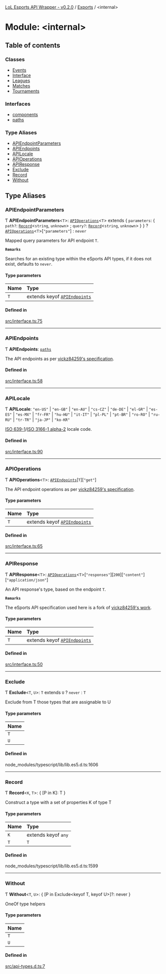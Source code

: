 [LoL Esports API Wrapper - v0.2.0](../README.md) / [Exports](../modules.md) / <internal\>

# Module: <internal\>

## Table of contents

### Classes

- [Events](../classes/internal_.Events.md)
- [Interface](../classes/internal_.Interface.md)
- [Leagues](../classes/internal_.Leagues.md)
- [Matches](../classes/internal_.Matches.md)
- [Tournaments](../classes/internal_.Tournaments.md)

### Interfaces

- [components](../interfaces/internal_.components.md)
- [paths](../interfaces/internal_.paths.md)

### Type Aliases

- [APIEndpointParameters](internal_.md#apiendpointparameters)
- [APIEndpoints](internal_.md#apiendpoints)
- [APILocale](internal_.md#apilocale)
- [APIOperations](internal_.md#apioperations)
- [APIResponse](internal_.md#apiresponse)
- [Exclude](internal_.md#exclude)
- [Record](internal_.md#record)
- [Without](internal_.md#without)

## Type Aliases

### APIEndpointParameters

Ƭ **APIEndpointParameters**<`T`\>: [`APIOperations`](internal_.md#apioperations)<`T`\> extends { `parameters`: { `path?`: [`Record`](internal_.md#record)<`string`, `unknown`\> ; `query?`: [`Record`](internal_.md#record)<`string`, `unknown`\> } } ? [`APIOperations`](internal_.md#apioperations)<`T`\>[``"parameters"``] : `never`

Mapped query parameters for API endpoint `T`.

**`Remarks`**

Searches for an existing type within the eSports API types, if it does not exist, defaults to `never`.

#### Type parameters

| Name | Type                                                      |
| :--- | :-------------------------------------------------------- |
| `T`  | extends keyof [`APIEndpoints`](internal_.md#apiendpoints) |

#### Defined in

[src/interface.ts:75](https://github.com/Viriatto/lol-esports-api/blob/f81735a/src/interface.ts#L75)

---

### APIEndpoints

Ƭ **APIEndpoints**: [`paths`](../interfaces/internal_.paths.md)

The API endpoints as per [vickz84259's specification](https://vickz84259.github.io/lolesports-api-docs/).

#### Defined in

[src/interface.ts:58](https://github.com/Viriatto/lol-esports-api/blob/f81735a/src/interface.ts#L58)

---

### APILocale

Ƭ **APILocale**: `"en-US"` \| `"en-GB"` \| `"en-AU"` \| `"cs-CZ"` \| `"de-DE"` \| `"el-GR"` \| `"es-ES"` \| `"es-MX"` \| `"fr-FR"` \| `"hu-HU"` \| `"it-IT"` \| `"pl-PL"` \| `"pt-BR"` \| `"ro-RO"` \| `"ru-RU"` \| `"tr-TR"` \| `"ja-JP"` \| `"ko-KR"`

[ISO 639-1](https://en.wikipedia.org/wiki/ISO_639-1)/[ISO 3166-1 alpha-2](https://en.wikipedia.org/wiki/ISO_3166-1_alpha-2) locale code.

#### Defined in

[src/interface.ts:90](https://github.com/Viriatto/lol-esports-api/blob/f81735a/src/interface.ts#L90)

---

### APIOperations

Ƭ **APIOperations**<`T`\>: [`APIEndpoints`](internal_.md#apiendpoints)[`T`][``"get"``]

The API endpoint operations as per [vickz84259's specification](https://vickz84259.github.io/lolesports-api-docs/).

#### Type parameters

| Name | Type                                                      |
| :--- | :-------------------------------------------------------- |
| `T`  | extends keyof [`APIEndpoints`](internal_.md#apiendpoints) |

#### Defined in

[src/interface.ts:65](https://github.com/Viriatto/lol-esports-api/blob/f81735a/src/interface.ts#L65)

---

### APIResponse

Ƭ **APIResponse**<`T`\>: [`APIOperations`](internal_.md#apioperations)<`T`\>[`"responses"`][``200``][`"content"`][``"application/json"``]

An API response's type, based on the endpoint `T`.

**`Remarks`**

The eSports API specification used here is a fork of [vickz84259's work](https://vickz84259.github.io/lolesports-api-docs/).

#### Type parameters

| Name | Type                                                      |
| :--- | :-------------------------------------------------------- |
| `T`  | extends keyof [`APIEndpoints`](internal_.md#apiendpoints) |

#### Defined in

[src/interface.ts:50](https://github.com/Viriatto/lol-esports-api/blob/f81735a/src/interface.ts#L50)

---

### Exclude

Ƭ **Exclude**<`T`, `U`\>: `T` extends `U` ? `never` : `T`

Exclude from T those types that are assignable to U

#### Type parameters

| Name |
| :--- |
| `T`  |
| `U`  |

#### Defined in

node_modules/typescript/lib/lib.es5.d.ts:1606

---

### Record

Ƭ **Record**<`K`, `T`\>: { [P in K]: T }

Construct a type with a set of properties K of type T

#### Type parameters

| Name | Type                |
| :--- | :------------------ |
| `K`  | extends keyof `any` |
| `T`  | `T`                 |

#### Defined in

node_modules/typescript/lib/lib.es5.d.ts:1599

---

### Without

Ƭ **Without**<`T`, `U`\>: { [P in Exclude<keyof T, keyof U\>]?: never }

OneOf type helpers

#### Type parameters

| Name |
| :--- |
| `T`  |
| `U`  |

#### Defined in

[src/api-types.d.ts:7](https://github.com/Viriatto/lol-esports-api/blob/f81735a/src/api-types.d.ts#L7)
